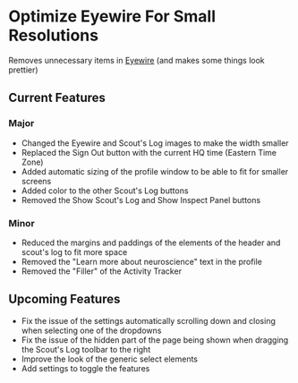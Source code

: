 # Optimize Eyewire For Small Resolutions
Removes unnecessary items in [Eyewire](https://eyewire.org "For Science!") (and makes some things look prettier)
## Current Features
### Major
- Changed the Eyewire and Scout's Log images to make the width smaller
- Replaced the Sign Out button with the current HQ time (Eastern Time Zone)
- Added automatic sizing of the profile window to be able to fit for smaller screens
- Added color to the other Scout's Log buttons
- Removed the Show Scout's Log and Show Inspect Panel buttons

### Minor
- Reduced the margins and paddings of the elements of the header and scout's log to fit more space
- Removed the "Learn more about neuroscience" text in the profile
- Removed the "Filler" of the Activity Tracker

## Upcoming Features
- Fix the issue of the settings automatically scrolling down and closing when selecting one of the dropdowns
- Fix the issue of the hidden part of the page being shown when dragging the Scout's Log toolbar to the right
- Improve the look of the generic select elements
- Add settings to toggle the features
